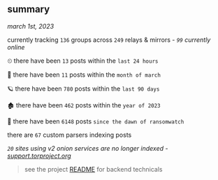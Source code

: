 
## summary
_march 1st, 2023_

currently tracking `136` groups across `249` relays & mirrors - _`99` currently online_

⏲ there have been `13` posts within the `last 24 hours`

🦈 there have been `11` posts within the `month of march`

🪐 there have been `780` posts within the `last 90 days`

🏚 there have been `462` posts within the `year of 2023`

🦕 there have been `6148` posts `since the dawn of ransomwatch`

there are `67` custom parsers indexing posts

_`20` sites using v2 onion services are no longer indexed - [support.torproject.org](https://support.torproject.org/onionservices/v2-deprecation/)_

> see the project [README](https://github.com/joshhighet/ransomwatch#ransomwatch--) for backend technicals
